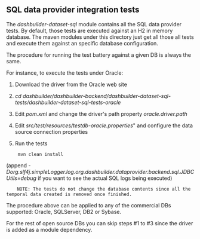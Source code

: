 SQL data provider integration tests
------------------------------------------

The *dashbuilder-dataset-sql* module contains all the SQL data provider tests. By default, those tests are executed
against an H2 in memory database. The maven modules under this directory just get all those all tests and execute them
against an specific database configuration.

The procedure for running the test battery against a given DB is always the same.

For instance, to execute the tests under Oracle:

1. Download the driver from the Oracle web site

2. *cd dashbuilder/dashbuilder-backend/dashbuilder-dataset-sql-tests/dashbuilder-dataset-sql-tests-oracle*

3. Edit *pom.xml* and change the driver's path property *oracle.driver.path*

4. Edit *src/test/resources/testdb-oracle.properties*" and configure the data source connection properties

5. Run the tests

        mvn clean install

  (append *-Dorg.slf4j.simpleLogger.log.org.dashbuilder.dataprovider.backend.sql.JDBCUtils=debug*
   if you want to see the actual SQL logs being executed)

     
        NOTE: The tests do not change the database contents since all the temporal data created is removed once finished.


The procedure above can be applied to any of the commercial DBs supported: Oracle, SQLServer, DB2 or Sybase.

For the rest of open source DBs you can skip steps #1 to #3 since the driver is added as a module dependency.

